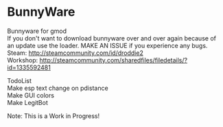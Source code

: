 # BunnyWare
Bunnyware for gmod  
If you don't want to download bunnyware over and over again because of an update use the loader. MAKE AN ISSUE if you experience any bugs.  
Steam: http://steamcommunity.com/id/droddie2  
Workshop: http://steamcommunity.com/sharedfiles/filedetails/?id=1335592481  
  
TodoList  
Make esp text change on pdistance  
Make GUI colors  
Make LegitBot  

Note: This is a Work in Progress!  
